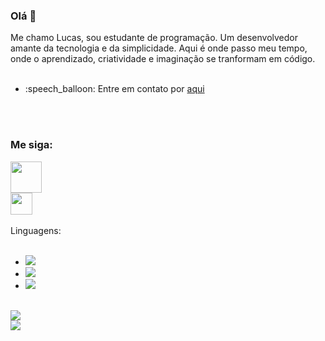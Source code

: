 ### Olá 👋

Me chamo Lucas, sou estudante de programação. Um desenvolvedor amante da tecnologia e da simplicidade.
Aqui é onde passo meu tempo, onde o aprendizado, criatividade e imaginação se tranformam em código.
<br>
<br>
<ul>
  <li>:speech_balloon: Entre em contato por <a href="https://www.instagram.com/lucas_levi.silva/">aqui</a></li>
</ul>
<br>
<br>
<h3>Me siga:</h3>
<a href="https://www.instagram.com/lucas_levi.silva/"><img src="https://static.vecteezy.com/system/resources/previews/018/930/473/original/instagram-logo-instagram-icon-transparent-free-png.png" width=50px height=auto></a>
<br>
<a href="https://www.linkedin.com/in/lucas-levisantos"><img src="https://cameronmorin.github.io/assets/linkedin_img.png" width=35px></a>
<br>
<br>
Linguagens:
<br>
<br>
<ul>
  <li><img src="https://img.shields.io/badge/HTML5-E34F26?style=for-the-badge&logo=html5&logoColor=white"></li>
  <li><img src="https://img.shields.io/badge/CSS3-1572B6?style=for-the-badge&logo=css3&logoColor=white"></li>
  <li><img src="https://img.shields.io/badge/JavaScript-F7DF1E?style=for-the-badge&logo=javascript&logoColor=black"></li>
</ul>
<br>
<img src= "https://github-readme-stats.vercel.app/api/top-langs/?username=Lucas-LeviSantos&layout=donut">
<br>
<img src= "https://github-readme-stats.vercel.app/api?username=Lucas-LeviSantos&show_icons=true&theme=merko">
